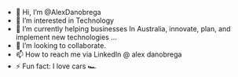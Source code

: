 - 👋 Hi, I’m @AlexDanobrega
- 👀 I’m interested in Technology
- 🌱 I’m currently helping businesses In Australia, innovate, plan, and implement new technologies ...
- 💞️ I’m looking to collaborate. 
- 📫 How to reach me via LinkedIn @ alex danobrega 
- ⚡ Fun fact: I love cars 🏎️

<!---
AlexDanobrega/AlexDanobrega is a ✨ special ✨ repository because its `README.md` (this file) appears on your GitHub profile.
You can click the Preview link to take a look at your changes.
--->
